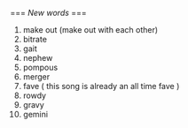 === *New words* ===

1. make out (make out with each other)
2. bitrate
3. gait
4. nephew
5. pompous
6. merger
7. fave ( this song is already an all time fave )
8. rowdy
9. gravy
10. gemini
